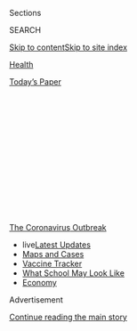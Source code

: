 <div id="app">

<div>

<div>

<div>

<div class="NYTAppHideMasthead css-1q2w90k e1suatyy0">

<div class="section css-ui9rw0 e1suatyy2">

<div class="css-eph4ug er09x8g0">

<div class="css-6n7j50">

</div>

<span class="css-1dv1kvn">Sections</span>

<div class="css-10488qs">

<span class="css-1dv1kvn">SEARCH</span>

</div>

[Skip to content](#site-content)[Skip to site
index](#site-index)

</div>

<div id="masthead-section-label" class="css-1wr3we4 eaxe0e00">

[Health](https://www.nytimes3xbfgragh.onion/section/health)

</div>

<div class="css-10698na e1huz5gh0">

</div>

</div>

<div id="masthead-bar-one" class="section hasLinks css-15hmgas e1csuq9d3">

<div class="css-uqyvli e1csuq9d0">

</div>

<div class="css-1uqjmks e1csuq9d1">

</div>

<div class="css-9e9ivx">

[](https://myaccount.nytimes3xbfgragh.onion/auth/login?response_type=cookie&client_id=vi)

</div>

<div class="css-1bvtpon e1csuq9d2">

[Today’s
Paper](https://www.nytimes3xbfgragh.onion/section/todayspaper)

</div>

</div>

</div>

</div>

<div data-aria-hidden="false">

<div id="site-content" data-role="main">

<div>

<div class="css-1aor85t" style="opacity:0.000000001;z-index:-1;visibility:hidden">

<div class="css-1hqnpie">

<div class="css-epjblv">

<span class="css-17xtcya">[Health](/section/health)</span><span class="css-x15j1o">|</span><span class="css-fwqvlz">Mask
Hoarders May Raise Risk of a Coronavirus Outbreak in the
U.S.</span>

</div>

<div class="css-k008qs">

<div class="css-1iwv8en">

<span class="css-18z7m18"></span>

<div>

</div>

</div>

<span class="css-1n6z4y">https://nyti.ms/36yotTf</span>

<div class="css-1705lsu">

<div class="css-4xjgmj">

<div class="css-4skfbu" data-role="toolbar" data-aria-label="Social Media Share buttons, Save button, and Comments Panel with current comment count" data-testid="share-tools">

  - 
  - 
  - 
  - 
    
    <div class="css-6n7j50">
    
    </div>

  - 

</div>

</div>

</div>

</div>

</div>

</div>

<div id="NYT_TOP_BANNER_REGION" class="css-13pd83m">

<div>

<div id="styln-prism-menu-1592847958612" class="section interactive-content interactive-size-medium css-1edisqu">

<div class="css-17ih8de interactive-body">

<div id="scroll-container" class="css-1gj85ro">

[<span class="styln-title-wrap"><span class="css-1pje3qr">The
Coronavirus</span><span class="css-1pje3qr">
Outbreak</span></span>](https://www.nytimes3xbfgragh.onion/news-event/coronavirus?action=click&pgtype=Article&state=default&region=TOP_BANNER&context=storylines_menu)

  - <span class="css-kqxiym" data-emphasize="true">live</span>[Latest
    Updates](https://www.nytimes3xbfgragh.onion/2020/08/01/world/coronavirus-covid-19.html?action=click&pgtype=Article&state=default&region=TOP_BANNER&context=storylines_menu)
  - [Maps and
    Cases](https://www.nytimes3xbfgragh.onion/interactive/2020/us/coronavirus-us-cases.html?action=click&pgtype=Article&state=default&region=TOP_BANNER&context=storylines_menu)
  - [Vaccine
    Tracker](https://www.nytimes3xbfgragh.onion/interactive/2020/science/coronavirus-vaccine-tracker.html?action=click&pgtype=Article&state=default&region=TOP_BANNER&context=storylines_menu)
  - [What School May Look
    Like](https://www.nytimes3xbfgragh.onion/interactive/2020/07/29/us/schools-reopening-coronavirus.html?action=click&pgtype=Article&state=default&region=TOP_BANNER&context=storylines_menu)
  - [Economy](https://www.nytimes3xbfgragh.onion/live/2020/07/31/business/stock-market-today-coronavirus?action=click&pgtype=Article&state=default&region=TOP_BANNER&context=storylines_menu)

</div>

</div>

</div>

</div>

</div>

<div id="top-wrapper" class="css-1sy8kpn">

<div id="top-slug" class="css-l9onyx">

Advertisement

</div>

[Continue reading the main
story](#after-top)

<div class="ad top-wrapper" style="text-align:center;height:100%;display:block;min-height:250px">

<div id="top" class="place-ad" data-position="top" data-size-key="top">

</div>

</div>

<div id="after-top">

</div>

</div>

<div>

<div id="sponsor-wrapper" class="css-1hyfx7x">

<div id="sponsor-slug" class="css-19vbshk">

Supported by

</div>

[Continue reading the main
story](#after-sponsor)

<div id="sponsor" class="ad sponsor-wrapper" style="text-align:center;height:100%;display:block">

</div>

<div id="after-sponsor">

</div>

</div>

<div class="css-186x18t">

Global health

</div>

<div class="css-1vkm6nb ehdk2mb0">

# Mask Hoarders May Raise Risk of a Coronavirus Outbreak in the U.S.

</div>

Stores are selling out of masks, and health care workers risk infection
if they cannot get the protective gear.

<div class="css-79elbk" data-testid="photoviewer-wrapper">

<div class="css-z3e15g" data-testid="photoviewer-wrapper-hidden">

</div>

<div class="css-1a48zt4 ehw59r15" data-testid="photoviewer-children">

![<span class="css-16f3y1r e13ogyst0" data-aria-hidden="true">Customers
in a store in Hong Kong purchasing masks on Tuesday. In the United
States, stores and pharmacies are reporting selling out of face masks,
raising the prospect of
shortages.</span><span class="css-cnj6d5 e1z0qqy90" itemprop="copyrightHolder"><span class="css-1ly73wi e1tej78p0">Credit...</span><span><span>Tyrone
Siu/Reuters</span></span></span>](https://static01.graylady3jvrrxbe.onion/images/2020/01/29/science/29VIRUS-MASKS4/29VIRUS-MASKS4-articleLarge.jpg?quality=75&auto=webp&disable=upscale)

</div>

</div>

<div class="css-18e8msd">

<div class="css-vp77d3 epjyd6m0">

<div class="css-hus3qt ey68jwv0" data-aria-hidden="true">

[![Donald G. McNeil
Jr.](https://static01.graylady3jvrrxbe.onion/images/2018/06/13/multimedia/author-donald-g-mcneil-jr/author-donald-g-mcneil-jr-thumbLarge-v4.png
"Donald G. McNeil Jr.")](https://www.nytimes3xbfgragh.onion/by/donald-g-mcneil-jr)

</div>

<div class="css-1baulvz">

By [<span class="css-1baulvz last-byline" itemprop="name">Donald G.
McNeil
Jr.</span>](https://www.nytimes3xbfgragh.onion/by/donald-g-mcneil-jr)

</div>

</div>

  - 
    
    <div class="css-ld3wwf e16638kd2">
    
    Published Jan. 29, 2020Updated March 22,
    2020
    
    </div>

  - 
    
    <div class="css-4xjgmj">
    
    <div class="css-pvvomx" data-role="toolbar" data-aria-label="Social Media Share buttons, Save button, and Comments Panel with current comment count" data-testid="share-tools">
    
      - 
      - 
      - 
      - 
        
        <div class="css-6n7j50">
        
        </div>
    
      - 
    
    </div>
    
    </div>

</div>

</div>

<div class="section meteredContent css-1r7ky0e" name="articleBody" itemprop="articleBody">

<div>

</div>

<div class="css-1fanzo5 StoryBodyCompanionColumn">

<div class="css-53u6y8">

Even though there are only five cases of [Wuhan
coronavirus](https://www.nytimes3xbfgragh.onion/2020/01/30/podcasts/the-daily/coronavirus.html)
in the United States, the [mask
hoarding](https://www.cnn.com/2020/01/28/health/coronavirus-us-masks-prevention-trnd/index.html)
[has
begun](https://finance.yahoo.com/news/china-virus-outbreak-triggers-global-082240405.html).

Some pharmacies [report being entirely sold
out](https://gothamist.com/news/chinese-new-yorkers-worried-about-coronavirus-are-wearing-masks-do-they-work)
of masks. Some [popular sellers on
Amazon](https://www.businessinsider.com/amazon-sold-out-sellers-warn-counterfeit-masks-coronavirus-2020-1)
say deliveries will be delayed for weeks.

Although masks actually [do little to protect healthy
people](https://www.nytimes3xbfgragh.onion/2020/01/28/opinion/coronavirus-prevention-tips.html?action=click&module=Opinion&pgtype=Homepage),
the prospect of shortages created by panic buying worries some public
health experts.

Masks are thought to slow the spread of disease when they are worn by
sick people in crowded places like emergency rooms, offices, subways and
buses. By containing coughs and sneezes, masks stop virus-laden droplets
from being spewed into the air and onto nearby surfaces.

</div>

</div>

<div class="css-1fanzo5 StoryBodyCompanionColumn">

<div class="css-53u6y8">

But hoarding by those who are well means that hospitals, clinics and
doctors’ offices could run short. [Doctors and nurses treating patients
for respiratory
infections](https://www.nytimes3xbfgragh.onion/2020/02/14/world/asia/china-coronavirus-doctors.html)
should wear masks and replace them often — as soon as they become soggy,
the Centers for Disease Control and Prevention says.

The C.D.C. is now reaching out to manufacturers to head off the
possibility of shortages, especially in hospitals, an agency official
said.

“We see panic ordering and buying that doesn’t reflect the actual need,”
said Dr. Anita Patel, the senior adviser for pandemic medical care in
the agency’s influenza coordination unit. “We’re talking to
manufacturers. They understand the situation, and I’m confident that
they are being responsible. The health care industry is their biggest
customer.”

On Tuesday, Alex M. Azar II, the secretary of health and human services,
said it was “unnecessary” for Americans to buy masks now.

“In the U.S., the risk to any individual American is extremely low,” he
said.

Some experts want the government to step in and educate the public about
the dangers of hoarding.

</div>

</div>

<div class="css-1fanzo5 StoryBodyCompanionColumn">

<div class="css-53u6y8">

“I worked through the 2009 H1N1 flu epidemic at Yale Hospital, and we
ran out of N-95 masks — and being in a high-risk situation without
enough masks is not a good feeling,” said Dr. Peter Rabinowitz,
co-director of the University of Washington MetaCenter for Pandemic
Preparedness and Global Health Security in
Seattle.

<div id="NYT_MAIN_CONTENT_1_REGION" class="css-9tf9ac">

<div>

<div id="styln-covid-updates-world" class="section interactive-content interactive-size-medium css-1ftcdic">

<div class="css-17ih8de interactive-body">

<div id="styln-briefing-block" data-asset-id="QXJ0aWNsZTpueXQ6Ly9hcnRpY2xlLzhiMjRmNTQ0LWVhMmUtNTlmNC1hMDZiLTM0YWI3YTlmN2E4YQ==">

<div class="briefing-block-header-section">

# [Latest Updates: Global Coronavirus Outbreak](https://www.nytimes3xbfgragh.onion/2020/08/01/world/coronavirus-covid-19.html?action=click&pgtype=Article&state=default&region=MAIN_CONTENT_1&context=storylines_live_updates)

<div class="briefing-block-ts">

Updated 2020-08-01T19:54:00.494Z

</div>

</div>

  - [Top officials work to break impasse over jobless
    benefit.](https://www.nytimes3xbfgragh.onion/2020/08/01/world/coronavirus-covid-19.html?action=click&pgtype=Article&state=default&region=MAIN_CONTENT_1&context=storylines_live_updates#link-3ac56579)
  - [The virus picks up dangerous speed in the Midwest, and in areas
    that had seen
    success.](https://www.nytimes3xbfgragh.onion/2020/08/01/world/coronavirus-covid-19.html?action=click&pgtype=Article&state=default&region=MAIN_CONTENT_1&context=storylines_live_updates#link-8796723)
  - [Thousands in Berlin protest Germany’s coronavirus
    measures.](https://www.nytimes3xbfgragh.onion/2020/08/01/world/coronavirus-covid-19.html?action=click&pgtype=Article&state=default&region=MAIN_CONTENT_1&context=storylines_live_updates#link-25930521)

<div class="briefing-block-footer">

<div class="briefing-block-footer-meta">

[See more
updates](https://www.nytimes3xbfgragh.onion/2020/08/01/world/coronavirus-covid-19.html?action=click&pgtype=Article&state=default&region=MAIN_CONTENT_1&context=storylines_live_updates)

</div>

<div class="briefing-block-briefinglinks">

<span>More live coverage:</span>
[Markets](https://www.nytimes3xbfgragh.onion/live/2020/07/31/business/stock-market-today-coronavirus?action=click&pgtype=Article&state=default&region=MAIN_CONTENT_1&context=storylines_live_updates)

</div>

</div>

</div>

</div>

</div>

</div>

</div>

“There’s no rational reason why everyone needs to run out and get
masks,” he added. “Public health officials should be talking about
this.”

</div>

</div>

<div class="css-79elbk" data-testid="photoviewer-wrapper">

<div class="css-z3e15g" data-testid="photoviewer-wrapper-hidden">

</div>

<div class="css-1a48zt4 ehw59r15" data-testid="photoviewer-children">

![<span class="css-16f3y1r e13ogyst0" data-aria-hidden="true">A study
during the 2003 SARS epidemic showed that N-95 masks, which are thicker
and fit tighter, were especially protective for nurses working with
patients.</span><span class="css-cnj6d5 e1z0qqy90" itemprop="copyrightHolder"><span class="css-1ly73wi e1tej78p0">Credit...</span><span>Grant
Hindsley for The New York
Times</span></span>](https://static01.graylady3jvrrxbe.onion/images/2020/01/29/science/29VIRUS-MASKS2/29VIRUS-MASKS2-articleLarge.jpg?quality=75&auto=webp&disable=upscale)

</div>

</div>

<div class="audioFigureHeading">

<div class="css-1et479a">

![](https://static01.graylady3jvrrxbe.onion/images/2017/01/29/podcasts/the-daily-album-art/the-daily-album-art-articleInline-v2.jpg?quality=75&auto=webp&disable=upscale)

</div>

### Listen to ‘The Daily’: A Virus’s Journey Across China

<span class="css-59o34k">Government officials thought they could control
the disease and cover up its deadly wake. They were wrong.</span>

</div>

<div class="css-qe9gm7">

<div>

<div class="css-1g7y0i5 e1drnplw0">

<div class="css-1ceswkc e1drnplw1">

</div>

<div class="css-f2fzwx e1drnplw2">

<div data-aria-labelledby="modal-title" data-role="region">

<div id="modal-title" class="css-mln36k">

transcript

</div>

<div class="css-pbq7ev">

</div>

<span>Back to The
Daily</span>

<div class="css-f6lhej">

<div class="css-1ialerq">

<div class="css-1701swk">

bars

</div>

<div>

<div class="css-1t7yl1y">

0:00/24:27

</div>

<div class="css-og85jy">

\-24:27

</div>

</div>

</div>

</div>

<div class="css-15fbio0">

<div class="css-1p4nyns">

transcript

## Listen to ‘The Daily’: A Virus’s Journey Across China

### Hosted by Michael Barbaro; produced by Neena Pathak, Annie Brown and Eric Krupke; with help from Kelly Prime; and edited by M.J. Davis Lin and Mike Benoist

#### Government officials thought they could control the disease and cover up its deadly wake. They were wrong.

</div>

  - michael barbaro  
    From The New York Times, I’m Michael Barbaro. This is “The Daily.”

  - \[music\]  
    Today: China says it has made lifesaving reforms since the last time
    it was the source of a public health crisis 17 years ago. So why is
    the deadly coronavirus spreading so rapidly across the country? My
    colleague, Javier Hernández, reports from the center of the
    outbreak.
    
    It’s Thursday, January 30.
    
    Javier, how did you first hear about this outbreak?

  - javier hernández  
    Well, we started hearing reports in early January that there was
    this mysterious virus that was affecting Wuhan, which is a city in
    central China.

  - archived recording  
    Staff at Wuhan Hospital are working around the clock to identify a
    mystery virus.

javier hernández

People were falling ill to this kind of pneumonia-like virus, which
scientists were calling a coronavirus.

  - archived recording  
    Experts believe this is a new kind of coronavirus, which typically
    causes symptoms of the common cold, but in some rare cases, can lead
    to pneumonia.

javier hernández

It’s a very frightening virus that spreads from animals to humans. It
was believed to be behind some very serious respiratory illnesses, so it
sounded pretty scary. But the official narrative was that this strain
couldn’t pass from human to human. It would only go from animals to
humans.

  - archived recording  
    The potentially deadly coronavirus is thought to have spread from
    animals into humans at a live produce market in Wuhan.

javier hernández

And at that point, they were saying that it was all originating at a
single meat market in central China. This meat market sold wild animals,
things like bamboo rats, badgers, wolves even. And the assumption was
that people had come into contact with these animals and picked up this
virus.

michael barbaro

And it sounds like because it was one meat market, and because this
virus could only pass from animals to humans, that this is a pretty
small problem.

javier hernández

At this point, the reports were that only about 130 people had been
infected and that, of those, only about four had died.

  - archived recording  
    Chinese officials say the outbreak is under control.

javier hernández

And so the prognosis was that the outbreak was controllable, that it was
treatable and that things would be O.K.

michael barbaro

And Javier, what are you thinking when you hear the Chinese government
talking this way, saying that everything is going to be O.K.?

javier hernández

We were a bit skeptical. We knew that the Chinese government had a
history of downplaying outbreaks like this. And as we saw more and more
reports in the international media of this virus spreading, we began to
question whether the officials were being totally upfront about what was
happening.

michael barbaro

And what do you mean when you say a history of downplaying situations
like this?

javier hernández

Well before this virus, there was the outbreak of SARS 17 years ago. And
it turned into this global health crisis that infected more than 8,000
people. It killed more than 800 people. And a big part of the reason
that it spread so violently was because the Chinese government didn’t
tell the world. And there was this period of months and months when it
was spreading very rapidly in China, and the world just didn’t know
about it. And for a lot of Chinese today, that experience with SARS
makes them very skeptical of anything that the government says when it
comes to public health.

michael barbaro

And I imagine a reporter like you would be similarly skeptical.

javier hernández

Right. We really wanted to make sure that we got this one right.

We wanted to double check that this was, in fact, a small scale outbreak
as the government was portraying it. And we wanted to talk to people who
were getting sick with this virus to get a sense of what it was like for
them — how severe it was, whether they were getting the care they
needed.

michael barbaro

And so what do you do?

javier hernández

So I live in Beijing. So I rushed to our bureau here and grabbed masks,
enough to last me a couple days, and then headed to the airport and
boarded a flight to Wuhan. And I just remember everyone on board, almost
everyone, was wearing a mask. I was just struck by that. You never see
people wear masks on this scale. And so it felt like there was this
sense of anxiety already in the air even before we landed.

\[music\]

Once I got there, I rushed off to meet an ambulance doctor who had been
posting on social media about this outbreak. And we had contacted him
because he was challenging the official narrative about what was
happening. He was saying he didn’t believe the official numbers. He
thought that this could be another SARS-like outbreak.

michael barbaro

And what was happening to his posts once they went online?

javier hernández

They lasted for a while, and then they would be taken down, just
disappeared. It was clear that the government was cleaning and trying to
scrub the internet of any critical questions about official data. And so
we wanted to talk to him about what he was seeing on the ground.

michael barbaro

And what did he tell you?

javier hernández

He told me that he felt like people weren’t taking enough precautions,
that the government wasn’t being urgent enough. And he worked in a
hospital and had a lot of interaction with doctors and other medical
workers. So he felt like his job could be at stake if he were to come
forward publicly.

michael barbaro

So the numbers the Chinese government is providing are relatively small.
This ambulance doctor you’re meeting with is saying the problem is
bigger. So what do you do to try to reconcile those two pieces of
information?

javier hernández

We wanted to find the people whose relatives had fallen ill to this
virus. And so we were looking online for people who were reporting
symptoms of fever, cough, basically anything that was associated with
this kind of virus. And we stumbled on a guy from Shanghai. He was a
40-year-old architect, and he told me that his stepmother had died just
a couple of days earlier from a mysterious pneumonia-like illness. And
so I found him, sent him a message, and we agreed to meet at a cafe.
\[CHATTER\]

michael barbaro

And what is the story of what happened to his stepmom?

javier hernández

He tells me that she was a very healthy, normal 65-year-old woman who, a
couple of weeks earlier, had started to feel like she was having a flu.
So she had some coughing. She had kind of a sore throat, but it didn’t
seem like anything that bad. But it suddenly began to worsen. She was
having a fever. She needed a respirator to breathe. And all very
suddenly she was sent to a contagious disease ward, and the family was
told that she would likely die.

michael barbaro

And what did she or her stepson understand about what was behind her
illness?

javier hernández

They didn’t really understand much. For days and days, according to Mr.
Wei, the family had tried to get her tested for this coronavirus, this
mysterious virus that was spreading across Wuhan. And the doctors and
other medical workers refused.

He pulled out his phone and showed me her death certificate, and all it
said was that she died of severe pneumonia.

michael barbaro

But why wouldn’t they test her, and what does it tell you that they
wouldn’t test her?

javier hernández

It became clear to me in that moment that there seemed to be something
going on here. Were these hospitals just not prepared? Did they not have
enough testing kits? Were they running out of tests? Had they tested so
many people that they didn’t have any tests left? Were they just not
counting people anymore because they weren’t even diagnosing them? And
if she wasn’t diagnosed with this illness, then maybe she wasn’t even
included in the official count. And one other thing really stuck with me
from my interview with Mr. Wei. And that was that the hospital,
according to him, told them that his mother’s body had to be burned
immediately, had to be cremated immediately. \[CHATTER\]

michael barbaro

And what does that tell you? What does that mean to you that they’re
burning these bodies?

javier hernández

It began to put in my head the sense that the hospital workers were
beginning to think that this illness was contagious. And the fact that
they wanted that body burned immediately began to suggest that perhaps
they thought it posed a threat to other people.

Her death got us thinking about whether there were other people like
her. And when you went online and search social media, you could quickly
find others who were reporting similar experiences — people saying that
they went to hospitals, they brought their sick relatives and were
simply turned away. We began to kind of add things up, and it seemed
like the numbers weren’t right.

michael barbaro

So at this point, it sounds like your skepticism is growing, and it’s
sounding pretty warranted. So what do you do next?

javier hernández

So I head back to my hotel and start to try to make sense of all of
this. And as I’m sitting there in my room, I begin to see these reports
emerging on social media —

  - archived recording  
    For the first time since the mysterious pneumonia-like illness broke
    out in China, the country’s health authorities admitted the disease
    could be contagious.

javier hernández

— that one of China’s top health experts has acknowledged that this
virus is now spreading from person to person, which had never been the
case before.

  - archived recording (zhong nanshan)  
    \[SPEAKING CHINESE\]

  - archived recording (translator)  
    We considered risks of this before, but now evidence has confirmed
    that it is contagious among humans.

javier hernández

And he’s an 83-year-old guy that they dug out of retirement essentially.
He was a renowned expert during the SARS crisis. And suddenly, he’s all
over social media, telling people that this crisis is much worse than
had been previously known.

michael barbaro

So this doctor is very much validating what you have been hearing.

javier hernández

Yes. He’s saying that there was even a case where one patient was able
to infect 14 medical workers.

michael barbaro

Wow.

javier hernández

And I begin to see the panic kind of spread across social media.

  - archived recording 1  
    Say I have coronavirus. Could I give it to you right now?

  - archived recording 2  
    It’s possible, if you’re coughing and sneezing. If you have a fever,
    it can be transmitted.

  - archived recording 3  
    But the spread of Corona virus is accelerating.

javier hernández

This is the moment when the world begins to wake up.

  - archived recording 1  
    Meanwhile, new cases are being confirmed outside of China as well.

  - archived recording 2  
    Thailand has reported the first case of the Wuhan coronavirus found
    outside of China.

  - archived recording 3  
    — because now they’re talking Thailand, Singapore, possibly
    Scotland. The U.K. is bracing for it to go in there. We have
    airports here in the United States very concerned about it —

  - archived recording 4  
    That are doing surveillance.

  - archived recording 5  
    — here in New York, Chicago and L.A. Every day it seems growing
    exponentially.

  - archived recording 6  
    It is. It’s growing.

javier hernández

The numbers after that point just keep spiraling and spiraling.

  - archived recording 1  
    The number of people who have died —

  - archived recording 2  
    The death toll climbing once again overnight.

  - archived recording 3  
    The death toll from a deadly viral outbreak of the new coronavirus —

  - archived recording 4  
    26 deaths so far from the —

  - archived recording 5  
    — has now passed 40.

  - archived recording 6  
    \[SPEAKING CHINESE\]

  - archived recording 7  
    It’s not just Chinese people who are worried. Everyone is worried.
    They’re all afraid of dying.

javier hernández

You just hear people wondering whether the virus is ever going to be
contained.

michael barbaro

We’ll be right back.

And Javier, what are you thinking and feeling at this moment? Because
you’re in this city. You’re interacting with people who are taking care
of those who are sickened and infected by this illness.

javier hernández

Yeah.

michael barbaro

Are you anxious?

javier hernández

Well I’m beginning to feel like this is much worse than I thought. And I
think a sense of paranoia can easily settle in sometimes in these
situations. I had masks. I was washing my hands all the time. But I
couldn’t help but think about every button in the elevator that I
touched, every surface and every cough or sniffle that I saw around me.
The virus could be anywhere, so I had to be careful.

michael barbaro

I mean, understandably.

javier hernández

So I finished up my reporting, and I grabbed a flight back to Beijing.

  - archived recording  
    Just one day before China’s massive Lunar New Year holiday, as
    hundreds of millions crisscross the country to celebrate with
    families, an unprecedented act.

javier hernández

And then the very next day, I hear —

  - archived recording  
    Today, the entire city of Wuhan, population 11 million, is on
    lockdown.

javier hernández

The Chinese government has placed this entire city under lockdown.

michael barbaro

Wow.

  - archived recording  
    Trains, flights, buses, and ferries have been canceled. Even public
    transport within Wuhan has ground to a halt.

michael barbaro

So the city you have just left has basically told everybody else who
remains that they’re not going anywhere.

javier hernández

Right. This city is being closed off in a way that China has never done
before — or even any other major modern city, really, hasn’t done it in
recent times.

  - archived recording  
    Across China tonight, an expanding lockdown to contain an epidemic.

javier hernández

And it was quickly becoming clear to the government that this wasn’t
just a local problem.

  - archived recording  
    Travel bans in over a dozen cities affecting 35 million people.

javier hernández

They quickly expanded it to not just Wuhan, but to other cities, so that
there were tens of millions of people who were essentially forced to
stay at home and not allowed to go out. They’ve just put in place the
biggest lockdown that we’ve ever seen and what experts are saying is the
biggest experiment in public health that they’ve ever seen.

  - archived recording 1  
    Despite their efforts, authorities say the virus has not been
    stopped.

  - archived recording 2  
    Much depends on whether the measures set in place by the Chinese
    government will prove effective.

michael barbaro

It’s hard to imagine most any other country being able to mount that
kind of a response. I mean, I’m just trying to fathom an American city
somehow being locked down.

javier hernández

So this is what it looks like when China’s authoritarian system is in
full force. There’s no choice for people to leave. Many people are stuck
there. They are going to hospitals that are overcrowded, but they can’t
get the health care they need. Doctors are complaining about a lack of
medical supplies and critical items like masks and goggles. And you get
the sense that people are kind of stuck with what they have, and that’s
the bargain they’ve made by living in this system. They have no choice
but to follow the government’s orders. They can’t push back. They can’t
swim against the current here. Everyone’s essentially forced to comply
with this mass lockdown.

michael barbaro

You know, from everything we’ve learned about China and its
authoritarian government, it seems like it controls every aspect of its
citizens’ lives and it surveils every aspect of citizens’ lives. And
you’ve just walked us through how they were able to essentially
suddenly drop a wall around Wuhan. So knowing all that, shouldn’t
China’s government have been able to identify and control this
outbreak before it got out of hand?

javier hernández

You would think that, because the government is so well known for being
able to pull off these massive displays of citizen mobilization — it’s
been known to be able to pull off these technological feats. But at the
same time, there’s a flip side of this coin, which is that China’s
authoritarian culture, in many ways, set the stage for this crisis.

michael barbaro

What do you mean?

javier hernández

Well for decades, China has built this system, this ruthless system in
which if you are an official in the Communist Party, you are expected to
be almost perfect. If anything goes bad, you are the one who is going to
take responsibility. You are the one who is going to fall. And this has
created an incentive system where local officials fear saying anything
about bad news. They worry that if they are found to have done something
wrong, that they will lose their power. So in a situation like this, the
incentive is to cover up. It’s to conceal. It’s to delay. It’s to try to
get a handle on these problems on your own, hoping that perhaps nobody
will ever hear about it.

michael barbaro

So by the time something like, say, a medical crisis gets really big, it
may be too late for the local officials who have been trying to contain
it themselves and keep it from Beijing.

javier hernández

Exactly. These kinds of dynamics played a huge role in the scale of the
SARS outbreak. It was clear in this case that local officials knew
exactly what was going on. They knew that people were dying of this
illness. But for months and months, they didn’t want to report it up the
chain. Instead, they tried to cover it up. They tried to see if they
could perhaps deal with it secretly, and maybe nobody would ever find
out about it. They hoped that Beijing would know about it. But
eventually it broke.

michael barbaro

So did China learn from that experience with SARS, that dynamic that led
to that breakdown, that cover-up?

javier hernández

China said it would make a lot of changes to its system after the SARS
crisis. It said that it would expand its disease reporting system so
that these kinds of reports from the local provinces would come to the
central government in a more timely fashion. They promised to be more
transparent in the release of data and other things. But what they
didn’t change was this authoritarian culture, where people fear
bringing bad news. And so that has actually gotten worse under President
Xi.

michael barbaro

Why?

javier hernández

He has made himself out to be the most powerful leader since Mao. He is
somebody who’s always speaking about this great ascendant moment for
China in which China is going to be this superpower. And anything that
goes against Xi’s vision of this harmonious, resurgent China is going to
be seen as a problem. And the people who are creating that problem will
pay the consequences. And when I was there in Wuhan, I could sense the
fear just rippling across all parts of the society. There were people
like the ambulance doctor, who was afraid of challenging the official
statistics. There were hospitals that seemed to be paralyzed, that
didn’t want to test patients for fear of knowing the results. They
didn’t want to be seen as speaking out or telling the truth or bringing
this unsavory story into public view.

michael barbaro

So that had trickled down all the way to the frontline health care
workers, who are supposed to be treating this and sounding the alarm.

javier hernández

Right. They’re fearful of being seen as responsible for this crisis.
They don’t want to stand out. And when you think about where this virus
might be headed next — to other provinces, to other cities — you have to
wonder if these same dynamics would be playing out again. If people will
stay silent, if they will not report official cases, because they fear
for their jobs and they fear for their livelihoods.

michael barbaro

So it seems like whatever reforms the Chinese government made after the
failures of SARS, that in the end, none of them really matter, because
it hasn’t changed the problem that’s at the root of this.

javier hernández

At the root of all this is a sense of fear that is both the Communist
Party’s strength, but it’s also a huge weakness. They can mobilize
entire cities to be on lockdown. They can convince people to stay
indoors. They can scrub social media of information that counters their
narrative. That’s all very effective when you’re trying to get the
public behind your policies. But at the end of the day, the fear is also
a huge vulnerability. It creates this system where people are unwilling
to speak out, unwilling to bring problems that are really important and
that affect people’s lives.

michael barbaro

Right. I mean, for the Chinese leadership, that works until it doesn’t,
right? Until you very much need for people to stop being afraid and to
speak out about something like a public health crisis.

javier hernández

Exactly.

And so when you look at the culture, you wonder whether China can
actually contain these viruses, whether we will continue to live in a
world where the internal politics of the party are going to put lives
around the world in danger.

michael barbaro

Javier, thank you.

javier hernández

Thanks, Michael.

michael barbaro

On Wednesday, the total number of people infected by the coronavirus in
mainland China surpassed those infected with the SARS virus during that
epidemic. As of Wednesday evening, the virus had infected more than
6,000 people in mainland China. Later today, the World Health
Organization will convene its emergency committee to determine whether
the outbreak amounts to a public health emergency of international
concern, its most severe classification.

We’ll be right back.

Here’s what else you need to know today. The Times reports that the
White House has sent former national security adviser, John Bolton, a
letter, warning him not to publish a book in which he recounts speaking
to President Trump about the quid pro quo with Ukraine at the heart of
the impeachment trial. In the letter, the White House claims that the
book contains significant amounts of classified information that could
harm U.S. national security. The letter was sent before The Times
published a story describing the book’s contents, a story that has
further fueled calls for Bolton to testify in the Senate trial. Senators
are expected to vote on whether to call witnesses like Bolton later
today.

\[music\]

That’s it for “The Daily.” I’m Michael Barbaro. See you tomorrow.

</div>

</div>

</div>

</div>

</div>

</div>

<div class="css-1fanzo5 StoryBodyCompanionColumn">

<div class="css-53u6y8">

During the West African Ebola outbreak in 2014, when a few cases turned
up in the United States, some hospitals were unable to get waterproof
Tyvek suits “because there was a run on them,” said Dr. Amesh Adalja, a
scholar at the Center for Health Security at the Johns Hopkins Bloomberg
School of Public Health in Baltimore.

Panicked people engage in irrational impulse buying, he said: “People
like to buy duct tape during emergencies — it’s psychologically
soothing.”

But artificial shortages can harm those who really need the goods.

“I think public health authorities like the H.H.S. or the C.D.C. or the
Surgeon General should be talking about the repercussions of a run on
masks,” Dr. Adalja said.

</div>

</div>

<div class="css-1fanzo5 StoryBodyCompanionColumn">

<div class="css-53u6y8">

Kristen Nordlund, a C.D.C. spokeswoman, said she would ask [Dr. Nancy
Messonnier](https://www.cdc.gov/about/leadership/leaders/ncird.html),
director of the National Center for Immunization and Respiratory
Diseases to address that issue in her next public
briefing.

[Masks](https://www.nytimes3xbfgragh.onion/2020/03/22/business/coronavirus-n95-masks-target.html)
are part of the medical equipment stored in the National Strategic
Stockpile, which is distributed in government-controlled warehouses
around the country. But experts said they did not know how many were in
storage or how long the supply was projected to last in an epidemic.

</div>

</div>

<div>

</div>

<div class="css-1fanzo5 StoryBodyCompanionColumn">

<div class="css-53u6y8">

On Tuesday, major pharmacy chains said they were seeing spot shortages
but were not yet restricting sales. The CVS chain had stores running out
of masks and was resupplying them “as quickly as possible,” said
Stephanie Cunha, a company spokeswoman.

Walgreens and Duane Reade pharmacies saw greater demand for [face
masks](https://www.nytimes3xbfgragh.onion/2020/02/29/health/coronavirus-n95-face-masks.html)
and hand sanitizer in many stores, said Alexandra Brown, a spokeswoman
for the Walgreens Boots Alliance, which owns both
chains.

<div id="NYT_MAIN_CONTENT_3_REGION" class="css-9tf9ac">

<div>

<div id="styln-prism-freeform-1594220623585" class="section interactive-content interactive-size-medium css-1ftcdic">

<div class="css-17ih8de interactive-body">

<div id="prism-freeform-block-62021" class="css-19mumt8" data-role="complementary" data-storyline="The Coronavirus Outbreak" data-truncated="true" tabindex="0">

<div class="css-a8d9oz">

<div class="css-eb027h">

[](https://www.nytimes3xbfgragh.onion/news-event/coronavirus?action=click&pgtype=Article&state=default&region=MAIN_CONTENT_3&context=storylines_faq)

### The Coronavirus Outbreak ›

#### Frequently Asked Questions

Updated July 27, 2020

  - #### Should I refinance my mortgage?
    
      - [It could be a good
        idea,](https://www.nytimes3xbfgragh.onion/article/coronavirus-money-unemployment.html?action=click&pgtype=Article&state=default&region=MAIN_CONTENT_3&context=storylines_faq)
        because mortgage rates have [never been
        lower.](https://www.nytimes3xbfgragh.onion/2020/07/16/business/mortgage-rates-below-3-percent.html?action=click&pgtype=Article&state=default&region=MAIN_CONTENT_3&context=storylines_faq)
        Refinancing requests have pushed mortgage applications to some
        of the highest levels since 2008, so be prepared to get in line.
        But defaults are also up, so if you’re thinking about buying a
        home, be aware that some lenders have tightened their standards.

  - #### What is school going to look like in September?
    
      - It is unlikely that many schools will return to a normal
        schedule this fall, requiring the grind of [online
        learning](https://www.nytimes3xbfgragh.onion/2020/06/05/us/coronavirus-education-lost-learning.html?action=click&pgtype=Article&state=default&region=MAIN_CONTENT_3&context=storylines_faq),
        [makeshift child
        care](https://www.nytimes3xbfgragh.onion/2020/05/29/us/coronavirus-child-care-centers.html?action=click&pgtype=Article&state=default&region=MAIN_CONTENT_3&context=storylines_faq)
        and [stunted
        workdays](https://www.nytimes3xbfgragh.onion/2020/06/03/business/economy/coronavirus-working-women.html?action=click&pgtype=Article&state=default&region=MAIN_CONTENT_3&context=storylines_faq)
        to continue. California’s two largest public school districts —
        Los Angeles and San Diego — said on July 13, that [instruction
        will be remote-only in the
        fall](https://www.nytimes3xbfgragh.onion/2020/07/13/us/lausd-san-diego-school-reopening.html?action=click&pgtype=Article&state=default&region=MAIN_CONTENT_3&context=storylines_faq),
        citing concerns that surging coronavirus infections in their
        areas pose too dire a risk for students and teachers. Together,
        the two districts enroll some 825,000 students. They are the
        largest in the country so far to abandon plans for even a
        partial physical return to classrooms when they reopen in
        August. For other districts, the solution won’t be an
        all-or-nothing approach. [Many
        systems](https://bioethics.jhu.edu/research-and-outreach/projects/eschool-initiative/school-policy-tracker/),
        including the nation’s largest, New York City, are devising
        [hybrid
        plans](https://www.nytimes3xbfgragh.onion/2020/06/26/us/coronavirus-schools-reopen-fall.html?action=click&pgtype=Article&state=default&region=MAIN_CONTENT_3&context=storylines_faq)
        that involve spending some days in classrooms and other days
        online. There’s no national policy on this yet, so check with
        your municipal school system regularly to see what is happening
        in your community.

  - #### Is the coronavirus airborne?
    
      - The coronavirus [can stay aloft for hours in tiny droplets in
        stagnant
        air](https://www.nytimes3xbfgragh.onion/2020/07/04/health/239-experts-with-one-big-claim-the-coronavirus-is-airborne.html?action=click&pgtype=Article&state=default&region=MAIN_CONTENT_3&context=storylines_faq),
        infecting people as they inhale, mounting scientific evidence
        suggests. This risk is highest in crowded indoor spaces with
        poor ventilation, and may help explain super-spreading events
        reported in meatpacking plants, churches and restaurants. [It’s
        unclear how often the virus is
        spread](https://www.nytimes3xbfgragh.onion/2020/07/06/health/coronavirus-airborne-aerosols.html?action=click&pgtype=Article&state=default&region=MAIN_CONTENT_3&context=storylines_faq)
        via these tiny droplets, or aerosols, compared with larger
        droplets that are expelled when a sick person coughs or sneezes,
        or transmitted through contact with contaminated surfaces, said
        Linsey Marr, an aerosol expert at Virginia Tech. Aerosols are
        released even when a person without symptoms exhales, talks or
        sings, according to Dr. Marr and more than 200 other experts,
        who [have outlined the evidence in an open letter to the World
        Health
        Organization](https://academic.oup.com/cid/article/doi/10.1093/cid/ciaa939/5867798).

  - #### What are the symptoms of coronavirus?
    
      - Common symptoms [include fever, a dry cough, fatigue and
        difficulty breathing or shortness of
        breath.](https://www.nytimes3xbfgragh.onion/article/symptoms-coronavirus.html?action=click&pgtype=Article&state=default&region=MAIN_CONTENT_3&context=storylines_faq)
        Some of these symptoms overlap with those of the flu, making
        detection difficult, but runny noses and stuffy sinuses are less
        common. [The C.D.C. has
        also](https://www.nytimes3xbfgragh.onion/2020/04/27/health/coronavirus-symptoms-cdc.html?action=click&pgtype=Article&state=default&region=MAIN_CONTENT_3&context=storylines_faq)
        added chills, muscle pain, sore throat, headache and a new loss
        of the sense of taste or smell as symptoms to look out for. Most
        people fall ill five to seven days after exposure, but symptoms
        may appear in as few as two days or as many as 14 days.

  - #### Does asymptomatic transmission of Covid-19 happen?
    
      - So far, the evidence seems to show it does. A widely cited
        [paper](https://www.nature.com/articles/s41591-020-0869-5)
        published in April suggests that people are most infectious
        about two days before the onset of coronavirus symptoms and
        estimated that 44 percent of new infections were a result of
        transmission from people who were not yet showing symptoms.
        Recently, a top expert at the World Health Organization stated
        that transmission of the coronavirus by people who did not have
        symptoms was “very rare,” [but she later walked back that
        statement.](https://www.nytimes3xbfgragh.onion/2020/06/09/world/coronavirus-updates.html?action=click&pgtype=Article&state=default&region=MAIN_CONTENT_3&context=storylines_faq#link-1f302e21)

<div id="styln-survey-component-62021" class="styln-survey-component" data-surveyname="faq" data-surveystoryline="coronavirus">

</div>

</div>

<div class="css-6mllg9">

</div>

<div class="css-pmm6ed">

<span class="css-5gimkt"></span>

</div>

</div>

</div>

</div>

</div>

</div>

</div>

The company is moving supplies “to meet the needs of our customers,” she
added.

Masks are not very protective when worn by healthy people, experts say.
People often pull them aside for a variety of reasons.

Vapor from breath can leave masks soggy, for example. Users may want to
talk on their cellphones, or put their fingers under their masks to
scratch their noses. Frequent handwashing is considered more protective.

</div>

</div>

<div class="css-1fanzo5 StoryBodyCompanionColumn">

<div class="css-53u6y8">

Yet there is strong evidence that masks protect health
workers.

</div>

</div>

<div class="css-79elbk" data-testid="photoviewer-wrapper">

<div class="css-z3e15g" data-testid="photoviewer-wrapper-hidden">

</div>

<div class="css-1a48zt4 ehw59r15" data-testid="photoviewer-children">

<div class="css-1xdhyk6 erfvjey0">

<span class="css-1ly73wi e1tej78p0">Image</span>

<div class="css-zjzyr8">

<div data-testid="lazyimage-container" style="height:257.77777777777777px">

</div>

</div>

</div>

<span class="css-16f3y1r e13ogyst0" data-aria-hidden="true">A shelf
emptied of face masks at a Duane Reade store in Flushing, Queens, on
Wednesday.</span><span class="css-cnj6d5 e1z0qqy90" itemprop="copyrightHolder"><span class="css-1ly73wi e1tej78p0">Credit...</span><span>Chang
W. Lee/The New York Times</span></span>

</div>

</div>

<div class="css-1fanzo5 StoryBodyCompanionColumn">

<div class="css-53u6y8">

Trials in Canadian hospitals during [the 2003 SARS
epidemic](https://www.ncbi.nlm.nih.gov/pmc/articles/PMC3322898/)and
[during flu
season](https://jamanetwork.com/journals/jama/fullarticle/184819) showed
that nurses who wore a mask were less likely to get flu.

Nurses who wore N-95 masks — which are thicker, fit tighter to the face
and are designed to filter out 95 percent of all particles — were
particularly protective for those who did dangerous procedures like
intubating SARS patients.

***\[*[*Like the Science Times page on
Facebook.*](http://on.fb.me/1paTQ1h)** ****** *| Sign up for the*
**[*Science Times newsletter.*](http://nyti.ms/1MbHaRU)*\]***

There is less data proving that masks keep patients from spreading
germs. But this common sense notion has led many hospitals to adopt
rules saying that any emergency room patient with flu symptoms is
immediately handed a mask and asked to put it on.

Dr. Mark Loeb, an infectious disease specialist at McMaster University
in Hamilton, Ontario, who led the SARS and flu trials, said one
[relatively small study of hospitalized flu patients in
Beijing](https://bmjopen.bmj.com/content/6/12/e012330.long) found that
mask-wearers were less likely to infect their family members. But the
effect was so small that it was considered statistically insignificant.

Another obstacle to mask-wearing is psychological.

People who are sick and should be wearing a mask are often reluctant to
do so, because it makes them stand out in the crowd. Unless these
patients are ordered to wear one — as they might be in a hospital
emergency room — people are reluctant to do so.

“When masks aren’t common in a culture, it does raise eyebrows,” Dr.
Adalja said.

The exceptions are in some Asian communities, where it is common for
people to wear masks to protect themselves against germs and pollution,
or because it is considered impolite to not wear a mask if one is
coughing or sneezing.

</div>

</div>

<div class="css-1fanzo5 StoryBodyCompanionColumn">

<div class="css-53u6y8">

Experts, including Dr. Patel of the C.D.C., said they knew of no studies
of the psychology of mask usage or how reluctance could be overcome.

</div>

</div>

<div>

</div>

</div>

<div>

</div>

<div>

</div>

<div>

</div>

<div>

<div id="bottom-wrapper" class="css-1ede5it">

<div id="bottom-slug" class="css-l9onyx">

Advertisement

</div>

[Continue reading the main
story](#after-bottom)

<div id="bottom" class="ad bottom-wrapper" style="text-align:center;height:100%;display:block;min-height:90px">

</div>

<div id="after-bottom">

</div>

</div>

</div>

</div>

</div>

## Site Index

<div>

</div>

## Site Information Navigation

  - [© <span>2020</span> <span>The New York Times
    Company</span>](https://help.nytimes3xbfgragh.onion/hc/en-us/articles/115014792127-Copyright-notice)

<!-- end list -->

  - [NYTCo](https://www.nytco.com/)
  - [Contact
    Us](https://help.nytimes3xbfgragh.onion/hc/en-us/articles/115015385887-Contact-Us)
  - [Work with us](https://www.nytco.com/careers/)
  - [Advertise](https://nytmediakit.com/)
  - [T Brand Studio](http://www.tbrandstudio.com/)
  - [Your Ad
    Choices](https://www.nytimes3xbfgragh.onion/privacy/cookie-policy#how-do-i-manage-trackers)
  - [Privacy](https://www.nytimes3xbfgragh.onion/privacy)
  - [Terms of
    Service](https://help.nytimes3xbfgragh.onion/hc/en-us/articles/115014893428-Terms-of-service)
  - [Terms of
    Sale](https://help.nytimes3xbfgragh.onion/hc/en-us/articles/115014893968-Terms-of-sale)
  - [Site
    Map](https://spiderbites.nytimes3xbfgragh.onion)
  - [Help](https://help.nytimes3xbfgragh.onion/hc/en-us)
  - [Subscriptions](https://www.nytimes3xbfgragh.onion/subscription?campaignId=37WXW)

</div>

</div>

</div>

</div>
